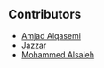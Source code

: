 ## Contributors

- [Amjad Alqasemi](https://github.com/aqasemi)
- [Jazzar](https://github.com/jaazzar)
- [Mohammed Alsaleh](https://github.com/iiMoham)